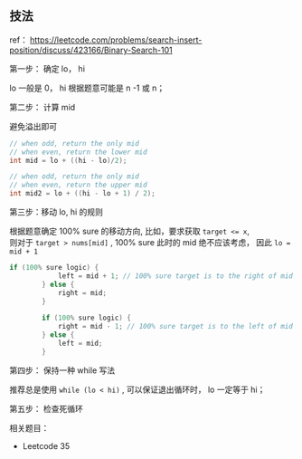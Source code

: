 ## 技法

ref： https://leetcode.com/problems/search-insert-position/discuss/423166/Binary-Search-101

第一步： 确定 lo， hi

lo 一般是 0， hi 根据题意可能是 n -1 或 n；

第二步： 计算 mid

避免溢出即可

```c++
// when odd, return the only mid
// when even, return the lower mid
int mid = lo + ((hi - lo)/2);

// when odd, return the only mid
// when even, return the upper mid
int mid2 = lo + ((hi - lo + 1) / 2);
```

第三步：移动 lo, hi 的规则

根据题意确定 100% sure 的移动方向, 比如，要求获取 `target <= x`,  
则对于 `target > nums[mid]`  , 100% sure 此时的 mid 绝不应该考虑， 因此 `lo = mid + 1`

```c++
if (100% sure logic) {
        	left = mid + 1; // 100% sure target is to the right of mid
        } else {
        	right = mid; 
        }
        
        if (100% sure logic) {
        	right = mid - 1; // 100% sure target is to the left of mid
        } else {
        	left = mid;
        }
```

第四步： 保持一种 while 写法

推荐总是使用 `while (lo < hi)` , 可以保证退出循环时， lo 一定等于 hi；

第五步： 检查死循环





相关题目：

- Leetcode 35